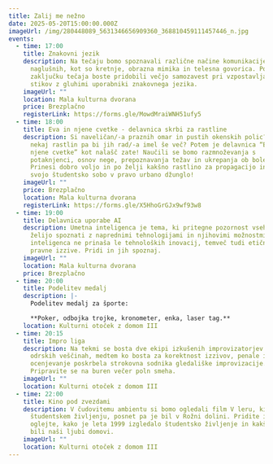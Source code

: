 ```yaml
---
title: Zalij me nežno
date: 2025-05-20T15:00:00.000Z
imageUrl: /img/280448089_5631346656909360_368810459111457446_n.jpg
events:
  - time: 17:00
    title: Znakovni jezik
    description: Na tečaju bomo spoznavali različne načine komunikacije gluhih in
      naglušnih, kot so kretnje, obrazna mimika in telesna govorica. Po
      zaključku tečaja boste pridobili večjo samozavest pri vzpostavljanju
      stikov z gluhimi uporabniki znakovnega jezika.
    imageUrl: ""
    location: Mala kulturna dvorana
    price: Brezplačno
    registerLink: https://forms.gle/MowdMraiWNH51ufy5
  - time: 18:00
    title: Eva in njene cvetke - delavnica skrbi za rastline
    description: Si naveličan/-a praznih omar in pustih okenskih polic? Imaš že
      nekaj rastlin pa bi jih rad/-a imel še več? Potem je delavnica “Eva in
      njene cvetke” kot nalašč zate! Naučili se bomo razmnoževanja s
      potaknjenci, osnov nege, prepoznavanja težav in ukrepanja ob boleznih.
      Prinesi dobro voljo in po želji kakšno rastlino za propagacijo in spremeni
      svojo študentsko sobo v pravo urbano džunglo!
    imageUrl: ""
    price: Brezplačno
    location: Mala kulturna dvorana
    registerLink: https://forms.gle/X5HhoGrGJx9wf93w8
  - time: 19:00
    title: Delavnica uporabe AI
    description: Umetna inteligenca je tema, ki pritegne pozornost vseh, ki se
      želijo spoznati z naprednimi tehnologijami in njihovimi možnostmi. Umetna
      inteligenca ne prinaša le tehnoloških inovacij, temveč tudi etične in
      pravne izzive. Pridi in jih spoznaj.
    imageUrl: ""
    location: Mala kulturna dvorana
    price: Brezplačno
  - time: 20:00
    title: Podelitev medalj
    description: |-
      Podelitev medalj za športe: 

      **Poker, odbojka trojke, kronometer, enka, laser tag.**
    location: Kulturni otoček z domom III
  - time: 20:15
    title: Impro liga
    description: Na tekmi se bosta dve ekipi izkušenih improvizatorjev izzivali v
      odrskih veščinah, medtem ko bosta za korektnost izzivov, penale in
      ocenjevanje poskrbela strokovna sodnika gledališke improvizacije.
      Pripravite se na buren večer poln smeha.
    imageUrl: ""
    location: Kulturni otoček z domom III
  - time: 22:00
    title: Kino pod zvezdami
    description: V čudovitemu ambientu si bomo ogledali film V leru, ki govori o
      študentskem življenju, posnet pa je bil v Rožni dolini. Pridite in si
      oglejte, kako je leta 1999 izgledalo študentsko življenje in kakšni so
      bili naši ljubi domovi.
    imageUrl: ""
    location: Kulturni otoček z domom III
---
```

